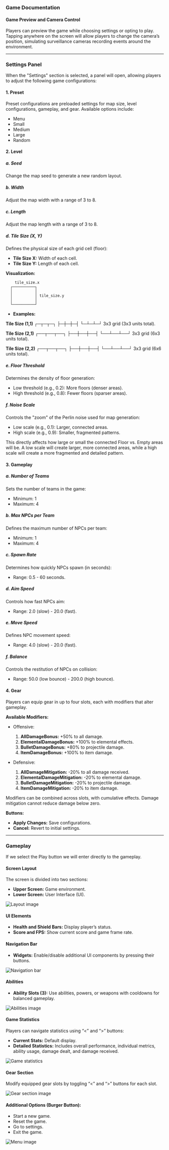 ### Game Documentation

#### Game Preview and Camera Control

Players can preview the game while choosing settings or opting to play. Tapping anywhere on the screen will allow players to change the camera’s position, simulating surveillance cameras recording events around the environment.

---

### Settings Panel

When the "Settings" section is selected, a panel will open, allowing players to adjust the following game configurations:

#### 1. **Preset**

Preset configurations are preloaded settings for map size, level configurations, gameplay, and gear. Available options include:

- Menu
- Small
- Medium
- Large
- Random

#### 2. **Level**

##### a. **Seed**

Change the map seed to generate a new random layout.

##### b. **Width**

Adjust the map width with a range of 3 to 8.

##### c. **Length**

Adjust the map length with a range of 3 to 8.

##### d. **Tile Size (X, Y)**

Defines the physical size of each grid cell (floor):

- **Tile Size X:** Width of each cell.
- **Tile Size Y:** Length of each cell.

**Visualization:**

```
    tile_size.x
  ┌──────────┐
  │          │
  │          │ tile_size.y
  │          │
  └──────────┘
```

- **Examples:**

**Tile Size (1,1)**
┌─┬─┬─┐
├─┼─┼─┤
└─┴─┴─┘
3x3 grid (3x3 units total).

**Tile Size (2,1)**
┌──┬──┬──┐
├──┼──┼──┤
└──┴──┴──┘
3x3 grid (6x3 units total).

**Tile Size (2,2)**
┌──┬──┬──┐
├──┼──┼──┤
└──┴──┴──┘
3x3 grid (6x6 units total).

##### e. **Floor Threshold**

Determines the density of floor generation:

- Low threshold (e.g., 0.2): More floors (denser areas).
- High threshold (e.g., 0.8): Fewer floors (sparser areas).

##### f. **Noise Scale**

Controls the "zoom" of the Perlin noise used for map generation:

- Low scale (e.g., 0.1): Larger, connected areas.
- High scale (e.g., 0.9): Smaller, fragmented patterns.

This directly affects how large or small the connected Floor vs. Empty areas will be. A low scale will create larger, more connected areas, while a high scale will create a more fragmented and detailed pattern.

#### 3. **Gameplay**

##### a. **Number of Teams**

Sets the number of teams in the game:

- Minimum: 1
- Maximum: 4

##### b. **Max NPCs per Team**

Defines the maximum number of NPCs per team:

- Minimum: 1
- Maximum: 4

##### c. **Spawn Rate**

Determines how quickly NPCs spawn (in seconds):

- Range: 0.5 - 60 seconds.

##### d. **Aim Speed**

Controls how fast NPCs aim:

- Range: 2.0 (slow) - 20.0 (fast).

##### e. **Move Speed**

Defines NPC movement speed:

- Range: 4.0 (slow) - 20.0 (fast).

##### f. **Balance**

Controls the restitution of NPCs on collision:

- Range: 50.0 (low bounce) - 200.0 (high bounce).

#### 4. **Gear**

Players can equip gear in up to four slots, each with modifiers that alter gameplay.

**Available Modifiers:**

- Offensive:

  1. **AllDamageBonus:** +50% to all damage.
  2. **ElementalDamageBonus:** +100% to elemental effects.
  3. **BulletDamageBonus:** +80% to projectile damage.
  4. **ItemDamageBonus:** +100% to item damage.

- Defensive:
  1. **AllDamageMitigation:** -20% to all damage received.
  2. **ElementalDamageMitigation:** -20% to elemental damage.
  3. **BulletDamageMitigation:** -20% to projectile damage.
  4. **ItemDamageMitigation:** -20% to item damage.

Modifiers can be combined across slots, with cumulative effects. Damage mitigation cannot reduce damage below zero.

**Buttons:**

- **Apply Changes:** Save configurations.
- **Cancel:** Revert to initial settings.

---

### Gameplay

If we select the Play button we will enter directly to the gameplay.

#### Screen Layout

The screen is divided into two sections:

- **Upper Screen:** Game environment.
- **Lower Screen:** User Interface (UI).

![Layout image](./images/layout.png)

#### UI Elements

- **Health and Shield Bars:** Display player’s status.
- **Score and FPS:** Show current score and game frame rate.

#### Navigation Bar

- **Widgets:** Enable/disable additional UI components by pressing their buttons.

![Navigation bar](./images/navbar.png)

#### Abilities

- **Ability Slots (3):** Use abilities, powers, or weapons with cooldowns for balanced gameplay.

![Abilities image](./images/abilities.png)

#### Game Statistics

Players can navigate statistics using “<” and “>” buttons:

- **Current Stats:** Default display.
- **Detailed Statistics:** Includes overall performance, individual metrics, ability usage, damage dealt, and damage received.

![Game statistics](./images/statistics.png)

#### Gear Section

Modify equipped gear slots by toggling “<” and “>” buttons for each slot.

![Gear section image](./images/gear.png)

#### Additional Options (Burger Button):

- Start a new game.
- Reset the game.
- Go to settings.
- Exit the game.

![Menu image](./images/menu.png)
